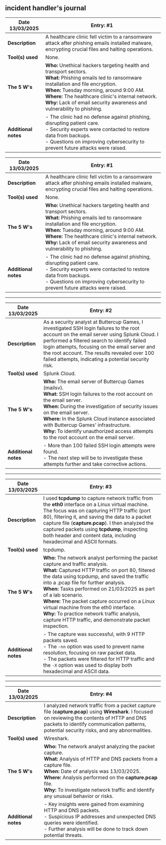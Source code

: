 ## incident handler's journal

| **Date 13/03/2025**          | Entry: #1                                                       |
|-------------------|------------------------------------------------------------------|
| **Description**    | A healthcare clinic fell victim to a ransomware attack after phishing emails installed malware, encrypting crucial files and halting operations. |
| **Tool(s) used**   | None.                                                           |
| **The 5 W's**      | **Who:** Unethical hackers targeting health and transport sectors. <br> **What:** Phishing emails led to ransomware installation and file encryption. <br> **When:** Tuesday morning, around 9:00 AM. <br> **Where:** The healthcare clinic's internal network. <br> **Why:** Lack of email security awareness and vulnerability to phishing. |
| **Additional notes** | - The clinic had no defense against phishing, disrupting patient care. <br> - Security experts were contacted to restore data from backups. <br> - Questions on improving cybersecurity to prevent future attacks were raised. |






| **Date 13/03/2025** | Entry: #1 |
|-------------------|------------------------------------------------------------------|
| **Description**    | A healthcare clinic fell victim to a ransomware attack after phishing emails installed malware, encrypting crucial files and halting operations. |
| **Tool(s) used**   | None. |
| **The 5 W's**      | **Who:** Unethical hackers targeting health and transport sectors. <br> **What:** Phishing emails led to ransomware installation and file encryption. <br> **When:** Tuesday morning, around 9:00 AM. <br> **Where:** The healthcare clinic's internal network. <br> **Why:** Lack of email security awareness and vulnerability to phishing. |
| **Additional notes** | - The clinic had no defense against phishing, disrupting patient care. <br> - Security experts were contacted to restore data from backups. <br> - Questions on improving cybersecurity to prevent future attacks were raised. |

---

| **Date 13/03/2025** | Entry: #2 |
|-------------------|------------------------------------------------------------------|
| **Description**    | As a security analyst at Buttercup Games, I investigated SSH login failures to the root account on the email server using Splunk Cloud. I performed a filtered search to identify failed login attempts, focusing on the email server and the root account. The results revealed over 100 failed attempts, indicating a potential security risk. |
| **Tool(s) used**   | Splunk Cloud. |
| **The 5 W's**      | **Who:** The email server of Buttercup Games (mailsv). <br> **What:** SSH login failures to the root account on the email server. <br> **When:** During the investigation of security issues on the email server. <br> **Where:** In the Splunk Cloud instance associated with Buttercup Games' infrastructure. <br> **Why:** To identify unauthorized access attempts to the root account on the email server. |
| **Additional notes** | - More than 100 failed SSH login attempts were found. <br> - The next step will be to investigate these attempts further and take corrective actions. |

---

| **Date 13/03/2025** | Entry: #3 |
|-------------------|------------------------------------------------------------------|
| **Description**    | I used **tcpdump** to capture network traffic from the **eth0** interface on a Linux virtual machine. The focus was on capturing HTTP traffic (port 80), filtering it, and saving the data to a packet capture file (**capture.pcap**). I then analyzed the captured packets using **tcpdump**, inspecting both header and content data, including hexadecimal and ASCII formats. |
| **Tool(s) used**   | tcpdump. |
| **The 5 W's**      | **Who:** The network analyst performing the packet capture and traffic analysis. <br> **What:** Captured HTTP traffic on port 80, filtered the data using tcpdump, and saved the traffic into a .pcap file for further analysis. <br> **When:** Tasks performed on 21/03/2025 as part of a lab scenario. <br> **Where:** The packet capture occurred on a Linux virtual machine from the eth0 interface. <br> **Why:** To practice network traffic analysis, capture HTTP traffic, and demonstrate packet inspection. |
| **Additional notes** | - The capture was successful, with 9 HTTP packets saved. <br> - The `-nn` option was used to prevent name resolution, focusing on raw packet data. <br> - The packets were filtered for HTTP traffic and the `-X` option was used to display both hexadecimal and ASCII data. |

---

| **Date 13/03/2025** | Entry: #4 |
|-------------------|------------------------------------------------------------------|
| **Description**    | I analyzed network traffic from a packet capture file (**capture.pcap**) using **Wireshark**. I focused on reviewing the contents of HTTP and DNS packets to identify communication patterns, potential security risks, and any abnormalities. |
| **Tool(s) used**   | Wireshark. |
| **The 5 W's**      | **Who:** The network analyst analyzing the packet capture. <br> **What:** Analysis of HTTP and DNS packets from a capture file. <br> **When:** Date of analysis was 13/03/2025. <br> **Where:** Analysis performed on the **capture.pcap** file. <br> **Why:** To investigate network traffic and identify any unusual behavior or risks. |
| **Additional notes** | - Key insights were gained from examining HTTP and DNS packets. <br> - Suspicious IP addresses and unexpected DNS queries were identified. <br> - Further analysis will be done to track down potential threats. |
